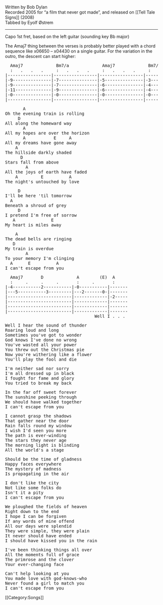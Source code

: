 Written by Bob Dylan <br>
Recorded 2005 for “a film that never got made”, and released on [[Tell Tale Signs]] (2008) <br>
Tabbed by Eyolf Østrem

----
Capo 1st fret, based on the left guitar (sounding key Bb major)

 
The Amaj7 thing between the verses is probably better played with a
chord sequence like x06650 – x04430 on a single guitar. For the
variation in the outro, the descent can start higher:

<pre class="tab">
  Amaj7             Bm7/a             Amaj7             Bm7/a
  :   .   .   .     :   .   .   .     :   .   .   .     :   .   .   .
|-----------------|-----------------|-----------------|-----------------|
|-9---------------|-7---------------|-5---------------|-3---------------|
|-9---------------|-7---------------|-6---------------|-4---------------|
|-11--------------|-9---------------|-6---------------|-4---------------|
|-0---------------|-0---------------|-0---------------|-0---------------|
|-----------------|-----------------|-----------------|-----------------|
</pre>

<pre class="verse">
       A 
Oh the evening train is rolling
     D
All along the homeward way
       A
All my hopes are over the horizon
       A           E     A
All my dreams have gone away
    A
The hillside darkly shaded
      D 
Stars fall from above
        A
All the joys of earth have faded
    A         E          A
The night's untouched by love
</pre>
<pre class="bridge">
     D
I'll be here 'til tomorrow
  A
Beneath a shroud of grey
     D
I pretend I'm free of sorrow
   A              E
My heart is miles away
</pre>
<pre class="verse">
    A
The dead bells are ringing
   D
My train is overdue
        A
To your memory I'm clinging
  A      E          A
I can't escape from you
</pre>

<pre class="tab">
  Amaj7       D             A        (E)  A 
  :     .     .     .       :     .       :        
|-4-----------2-----------|-0-----------|-------
|---5-----------3---------|---2-------0-|-------
|-------------------------|-------------|-2-----
|-------------------------|-------------|-------
|-------------------------|-------------|-------
|-------------------------|-------------|-------
                                   Well I . . . 
</pre>

<pre class="verse">
Well I hear the sound of thunder
Roaring loud and long
Sometimes you've got to wonder
God knows I've done no wrong
You've wasted all your power
You threw out the Christmas pie
Now you're withering like a flower
You'll play the fool and die
</pre>
<pre class="bridge">
I'm neither sad nor sorry
I'm all dressed up in black
I fought for fame and glory
You tried to break my back
</pre>
<pre class="verse">
In the far off sweet forever
The sunshine peeking through
We should have walked together
I can't escape from you
</pre>

<pre class="verse">
I cannot grasp the shadows
That gather near the door
Rain falls round my window
I wish I'd seen you more
The path is ever-winding
The stars they never age
The morning light is blinding
All the world's a stage
</pre>
<pre class="bridge">
Should be the time of gladness
Happy faces everywhere
The mystery of madness
Is propagating in the air
</pre>
<pre class="verse">
I don't like the city
Not like some folks do
Isn't it a pity
I can't escape from you
</pre>

<pre class="verse">
We ploughed the fields of heaven
Right down to the end
I hope I can be forgiven
If any words of mine offend
All our days were splendid
They were simple, they were plain
It never should have ended
I should have kissed you in the rain
</pre>
<pre class="bridge">
I've been thinking things all over
All the moments full of grace
The primrose and the clover
Your ever-changing face
</pre>
<pre class="verse">
Can't help looking at you
You made love with god-knows-who
Never found a girl to match you
I can't escape from you
</pre>

<!--<pre class="tab">-->
  <!--:     .     .     .       :     .     .     .       :     .     .     .        -->
<!--|-4-----------2-----------|-------------------------|-------------------------|-->
<!--|---5-----------3---------|-------------------------|-------------------------|-->
<!--|-------------------------|-------------------------|-------------------------|-->
<!--|-------------------------|-------------------------|-------------------------|-->
<!--|-------------------------|-------------------------|-------------------------|-->
<!--|-------------------------|-------------------------|-------------------------|-->
<!--</pre>-->

[[Category:Songs]]